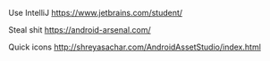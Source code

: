 Use IntelliJ https://www.jetbrains.com/student/

Steal shit https://android-arsenal.com/

Quick icons http://shreyasachar.com/AndroidAssetStudio/index.html